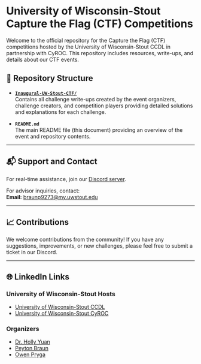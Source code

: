 # University of Wisconsin-Stout Capture the Flag (CTF) Competitions

Welcome to the official repository for the Capture the Flag (CTF) competitions hosted by the University of Wisconsin-Stout CCDL in partnership with CyROC. This repository includes resources, write-ups, and details about our CTF events.

## 📂 Repository Structure

- **[`Inaugural-UW-Stout-CTF/`](https://github.com/UWStout-CCDC/CTF-Writeups/tree/main/Inaugural-UW-Stout-CTF)**  
  Contains all challenge write-ups created by the event organizers, challenge creators, and competition players providing detailed solutions and explanations for each challenge.

<!-- - **`Future-CTF-Events/`**  
  Placeholder for future CTF events. This directory will include resources, write-ups, and details for upcoming competitions. -->

- **`README.md`**  
  The main README file (this document) providing an overview of the event and repository contents.

---

## 📬 Support and Contact

For real-time assistance, join our [Discord server](https://discord.gg/juQpquV2Ef).  

For advisor inquiries, contact:  
**Email:** braunp9273@my.uwstout.edu

---

<!-- ## 📜 License

This repository is licensed under the MIT License. See the [LICENSE](LICENSE) file for more information.

--- -->

## 📈 Contributions

We welcome contributions from the community! If you have any suggestions, improvements, or new challenges, please feel free to submit a ticket in our Discord.

---

## 🌐 LinkedIn Links

### University of Wisconsin-Stout Hosts
- [University of Wisconsin-Stout CCDL](https://www.linkedin.com/company/uw-stout-ccdl/posts/?feedView=all)
- [University of Wisconsin-Stout CyROC](https://www.uwstout.edu/academics/colleges-schools/college-science-technology-engineering-mathematics-management/cybersecurity-research-outreach-center-cyroc)

### Organizers
- [Dr. Holly Yuan](https://www.linkedin.com/in/hollyuan2021/)
- [Peyton Braun](https://www.linkedin.com/in/peyton-braun/)
- [Owen Pryga](https://www.linkedin.com/in/owen-pryga/)